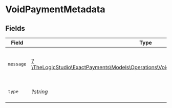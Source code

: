 # VoidPaymentMetadata


## Fields

| Field                                                                                                                                                | Type                                                                                                                                                 | Required                                                                                                                                             | Description                                                                                                                                          | Example                                                                                                                                              |
| ---------------------------------------------------------------------------------------------------------------------------------------------------- | ---------------------------------------------------------------------------------------------------------------------------------------------------- | ---------------------------------------------------------------------------------------------------------------------------------------------------- | ---------------------------------------------------------------------------------------------------------------------------------------------------- | ---------------------------------------------------------------------------------------------------------------------------------------------------- |
| `message`                                                                                                                                            | [?\TheLogicStudio\ExactPayments\Models\Operations\VoidPaymentPaymentsResponseMessage](../../Models/Operations/VoidPaymentPaymentsResponseMessage.md) | :heavy_minus_sign:                                                                                                                                   | Message explaining what type of error it is.                                                                                                         |                                                                                                                                                      |
| `type`                                                                                                                                               | *?string*                                                                                                                                            | :heavy_minus_sign:                                                                                                                                   | It shows what type it is.                                                                                                                            | api-error                                                                                                                                            |